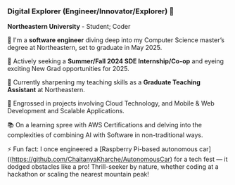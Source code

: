 ### Digital Explorer (Engineer/Innovator/Explorer) 👋

<b>Northeastern University</b> - Student; Coder <br>

🚀 I'm a <b>software engineer</b> diving deep into my Computer Science master’s degree at Northeastern, set to graduate in May 2025.<br>

💼 Actively seeking a <b>Summer/Fall 2024 SDE Internship/Co-op</b> and eyeing exciting New Grad opportunities for 2025.<br>

💼 Currently sharpening my teaching skills as a <b>Graduate Teaching Assistant</b> at Northeastern.<br>

🔭 Engrossed in projects involving Cloud Technology, and Mobile & Web Development and Scalable Applications.<br>

📚 On a learning spree with AWS Certifications and delving into the complexities of combining AI with Software in non-traditional ways.<br>

⚡ Fun fact: I once engineered a [Raspberry Pi-based autonomous car]((https://github.com/ChaitanyaKharche/AutonomousCar) for a tech fest — it dodged obstacles like a pro! Thrill-seeker by nature, whether coding at a hackathon or scaling the nearest mountain peak!<br>


